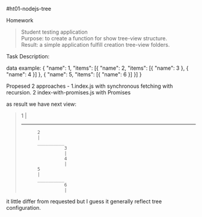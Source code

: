 #ht01-nodejs-tree

Homework

> Student testing application<br>
> Purpose: to create a function for show tree-view structure.<br>
> Result: a simple application fulfill creation tree-view folders.<br>

Task Description:

data example:
{
"name": 1,
"items": [{
"name": 2,
"items": [{ "name": 3 }, { "name": 4 }]
}, {
"name": 5,
"items": [{ "name": 6 }]
}]
}

Propesed 2 approaches - 1.index.js with synchronous fetching with recursion. 2 index-with-promises.js with Promises

as result we have next view:

> 1
> |
> __________
> 
>           2
>           |
>           __________
>                     3
>                     |
>                     4
>                     |
>           5
>           |
>           __________
>                     6
>                     |


it little differ from requested but I guess it generally reflect tree configuration.
